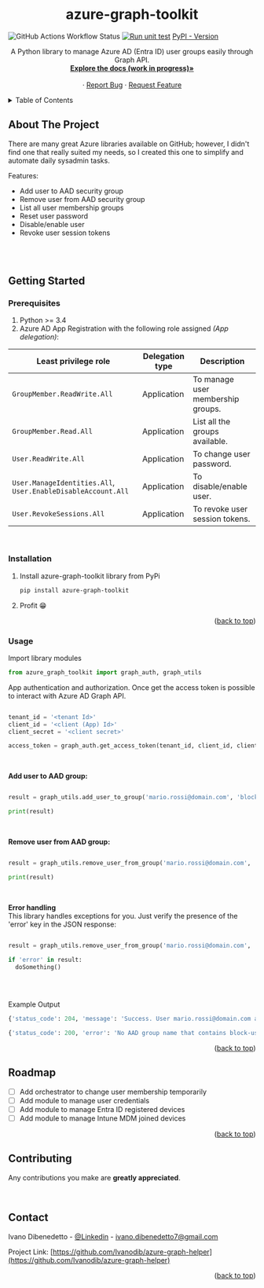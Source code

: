 <!--<div align="center">
  <a href="https://github.com/othneildrew/Best-README-Template">
     <img src="images/logo.png" alt="Logo" width="80" height="80">
  </a>-->

  <h1 align="center">azure-graph-toolkit</h1>

  ![GitHub Actions Workflow Status](https://img.shields.io/github/actions/workflow/status/Ivanodib/azure-graph-helper/.github%2Fworkflows%2Fdeployment-pipeline.yml?style=flat)
  [![Run unit test](https://github.com/Ivanodib/azure-graph-toolkit/actions/workflows/unittest-pipeline.yml/badge.svg)](https://github.com/Ivanodib/azure-graph-toolkit/actions/workflows/unittest-pipeline.yml)
  [PyPI - Version](https://img.shields.io/pypi/v/azure-graph-toolkit) 




  <p align="center">
    A Python library to manage Azure AD (Entra ID) user groups easily through Graph API.
    <br />
    <a href=https://github.com/Ivanodib/azure-graph-toolkit><strong>Explore the docs (work in progress)»</strong></a>
    <br />
    <br />
    ·
    <a href="https://github.com/Ivanodib/azure-graph-toolkit/issues">Report Bug</a>
    ·
    <a href="https://github.com/Ivanodib/azure-graph-toolkit/issues">Request Feature</a>
  </p>
</div>



<!-- TABLE OF CONTENTS -->
<details>
  <summary>Table of Contents</summary>
  <ol>
    <li>
      <a href="#about-the-project">About The Project</a>
      <ul>
        <li><a href="#built-with">Built With</a></li>
      </ul>
    </li>
    <li>
      <a href="#getting-started">Getting Started</a>
      <ul>
        <li><a href="#prerequisites">Prerequisites</a></li>
        <li><a href="#installation">Installation</a></li>
      </ul>
    </li>
    <li><a href="#usage">Usage</a></li>
    <li><a href="#roadmap">Roadmap</a></li>
    <li><a href="#contributing">Contributing</a></li>
    <li><a href="#license">License</a></li>
    <li><a href="#contact">Contact</a></li>
    <li><a href="#acknowledgments">Acknowledgments</a></li>
  </ol>
</details>



<!-- ABOUT THE PROJECT -->
## About The Project
There are many great Azure libraries available on GitHub; however, I didn't find one that really suited my needs, so I created this one to simplify and automate daily sysadmin tasks.

Features:
* Add user to AAD security group
* Remove user from AAD security group
* List all user membership groups
* Reset user password
* Disable/enable user
* Revoke user session tokens

<!-- Here's why:
* Automate Sysadmin daily task
* Get user and groups informations. -->

<br>
<br>


<!-- GETTING STARTED -->
## Getting Started


### Prerequisites

1. Python >= 3.4
2. Azure AD App Registration with the following role assigned *(App delegation)*:


| Least privilege role | Delegation type | Description |
| --- | --- | --- |
| `GroupMember.ReadWrite.All` | Application | To manage user membership groups. |
| `GroupMember.Read.All` | Application | List all the groups available. |
| `User.ReadWrite.All` | Application | To change user password. |
| `User.ManageIdentities.All`, `User.EnableDisableAccount.All` | Application | To disable/enable user. |
| `User.RevokeSessions.All` | Application | To revoke user session tokens. |

<br>

### Installation

1. Install azure-graph-toolkit library from PyPi 
   ```sh
   pip install azure-graph-toolkit
    ```
2. Profit 😁

<p align="right">(<a href="#readme-top">back to top</a>)</p>



<!-- USAGE EXAMPLES -->
### Usage

Import library modules

```python
from azure_graph_toolkit import graph_auth, graph_utils
   ```

App authentication and authorization. Once get the access token is possible to interact with Azure AD Graph API.
```python

tenant_id = '<tenant Id>'
client_id = '<client (App) Id>'
client_secret = '<client secret>'

access_token = graph_auth.get_access_token(tenant_id, client_id, client_secret)
   ```

<br>


**Add user to AAD group:**
```python

result = graph_utils.add_user_to_group('mario.rossi@domain.com', 'block-usb-group', access_token)

print(result)


 ```

<br>

 **Remove user from AAD group:**
```python

result = graph_utils.remove_user_from_group('mario.rossi@domain.com', 'block-usb-group', access_token)

print(result)
 ```
 <br>

 **Error handling**<br>
 This library handles exceptions for you. Just verify the presence of the 'error' key in the JSON response: 
```python

result = graph_utils.remove_user_from_group('mario.rossi@domain.com', 'block-usb-group', access_token)

if 'error' in result:
  doSomething()
   
 ```
<br>

  Example Output
 ```python
 {'status_code': 204, 'message': 'Success. User mario.rossi@domain.com added to AAD group block-usb-group.'}
 
 ```
 ```python
 {'status_code': 200, 'error': 'No AAD group name that contains block-usb-group found. Try another name.'}
 ```


<!--_For more examples, please refer to the [Documentation](https://example.com)_ -->

<p align="right">(<a href="#readme-top">back to top</a>)</p>



<!-- ROADMAP -->
## Roadmap

- [ ] Add orchestrator to change user membership temporarily
- [ ] Add module to manage user credentials
- [ ] Add module to manage Entra ID registered devices
- [ ] Add module to manage Intune MDM joined devices

<!-- See the [open issues](https://github.com/othneildrew/Best-README-Template/issues) for a full list of proposed features (and known issues). -->

<p align="right">(<a href="#readme-top">back to top</a>)</p>


<!-- CONTRIBUTING -->
## Contributing
Any contributions you make are **greatly appreciated**.

<br>



<!-- CONTACT -->
## Contact
Ivano Dibenedetto - [@Linkedin](https://www.linkedin.com/in/ivano-dibenedetto-b526ab188/) - ivano.dibenedetto7@gmail.com

Project Link: [https://github.com/Ivanodib/azure-graph-helper](https://github.com/Ivanodib/azure-graph-helper)

<p align="right">(<a href="#readme-top">back to top</a>)</p>
